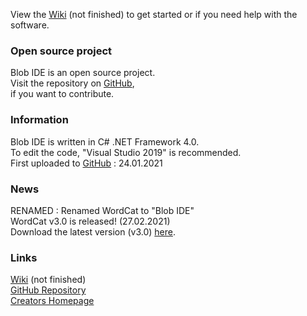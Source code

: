 View the [Wiki](https://github.com/FreshPlayer/WordCat/wiki) (not finished) to get started or if you need help with the software.

### Open source project

Blob IDE is an open source project.\
Visit the repository on [GitHub](https://github.com/FreshPlayer/Blob-IDE),\
if you want to contribute.

### Information

Blob IDE is written in C# .NET Framework 4.0.\
To edit the code, "Visual Studio 2019" is recommended.\
First uploaded to [GitHub](https://github.com/FreshPlayer/Blob-IDE) : 24.01.2021

### News

RENAMED :
Renamed WordCat to "Blob IDE"\
WordCat v3.0 is released! (27.02.2021)\
Download  the latest version (v3.0) [here](https://github.com/FreshPlayer/Blob-IDE/releases/tag/v3.0).

### Links

[Wiki](https://github.com/FreshPlayer/Blob-IDE/wiki) (not finished)\
[GitHub Repository](https://github.com/FreshPlayer/Blob-IDE)\
[Creators Homepage](https://www.freshplayeryt.com/)

